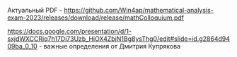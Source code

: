 Актуальный PDF - https://github.com/Win4ap/mathematical-analysis-exam-2023/releases/download/release/mathColloquium.pdf  
  
https://docs.google.com/presentation/d/1-sxjdWXCCRiq7h17Di73Uzb_HiOX4ZbjN1Bg8ysThg0/edit#slide=id.g2864d9409ba_0_10 - важные определения от Дмитрия Купрякова
